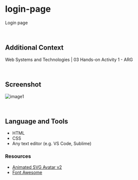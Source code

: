 # login-page

Login page

<br>

## Additional Context

Web Systems and Technologies | 03 Hands-on Activity 1 - ARG

<br>

## Screenshot

![image1](https://user-images.githubusercontent.com/84888155/140286380-748115fd-7f31-4a14-ac01-cd02bbe3145f.PNG)

<br>

## Language and Tools

- HTML
- CSS
- Any text editor (e.g. VS Code, Sublime)

### Resources

- [Animated SVG Avatar v2](https://codepen.io/dsenneff/pen/2c3e5bc86b372d5424b00edaf4990173)
- [Font Awesome](https://fontawesome.com/v5.15/icons?d=gallery&p=2)

